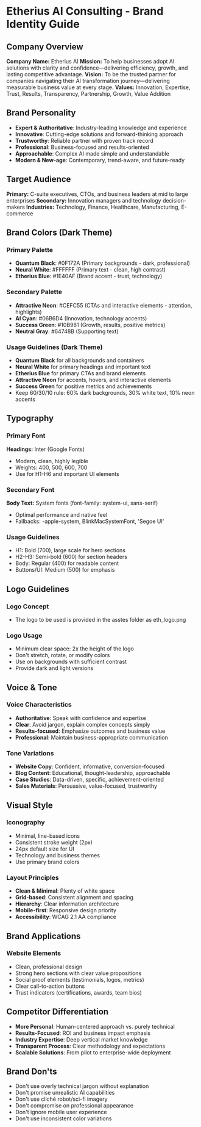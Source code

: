 # Etherius AI Consulting - Brand Identity Guide

## Company Overview
**Company Name:** Etherius AI
**Mission:** To help businesses adopt AI solutions with clarity and confidence—delivering efficiency, growth, and lasting competitive advantage.
**Vision:** To be the trusted partner for companies navigating their AI transformation journey—delivering measurable business value at every stage.
**Values:** Innovation, Expertise, Trust, Results, Transparency, Partnership, Growth, Value Addition

## Brand Personality
- **Expert & Authoritative**: Industry-leading knowledge and experience
- **Innovative**: Cutting-edge solutions and forward-thinking approach  
- **Trustworthy**: Reliable partner with proven track record
- **Professional**: Business-focused and results-oriented
- **Approachable**: Complex AI made simple and understandable
- **Modern & New-age**: Contemporary, trend-aware, and future-ready


## Target Audience
**Primary:** C-suite executives, CTOs, and business leaders at mid to large enterprises
**Secondary:** Innovation managers and technology decision-makers
**Industries:** Technology, Finance, Healthcare, Manufacturing, E-commerce

## Brand Colors (Dark Theme)

### Primary Palette
- **Quantum Black**: #0F172A (Primary backgrounds - dark, professional)
- **Neural White**: #FFFFFF (Primary text - clean, high contrast)
- **Etherius Blue**: #1E40AF (Brand accent - trust, technology)

### Secondary Palette
- **Attractive Neon**: #CEFC55 (CTAs and interactive elements - attention, highlights)
- **AI Cyan**: #06B6D4 (Innovation, technology accents)
- **Success Green**: #10B981 (Growth, results, positive metrics)
- **Neutral Gray**: #64748B (Supporting text)

### Usage Guidelines (Dark Theme)
- **Quantum Black** for all backgrounds and containers
- **Neural White** for primary headings and important text
- **Etherius Blue** for primary CTAs and brand elements
- **Attractive Neon** for accents, hovers, and interactive elements
- **Success Green** for positive metrics and achievements
- Keep 60/30/10 rule: 60% dark backgrounds, 30% white text, 10% neon accents

## Typography

### Primary Font
**Headings:** Inter (Google Fonts)
- Modern, clean, highly legible
- Weights: 400, 500, 600, 700
- Use for H1-H6 and important UI elements

### Secondary Font  
**Body Text:** System fonts (font-family: system-ui, sans-serif)
- Optimal performance and native feel
- Fallbacks: -apple-system, BlinkMacSystemFont, 'Segoe UI'

### Usage Guidelines
- H1: Bold (700), large scale for hero sections
- H2-H3: Semi-bold (600) for section headers
- Body: Regular (400) for readable content
- Buttons/UI: Medium (500) for emphasis

## Logo Guidelines

### Logo Concept
- The logo to be used is provided in the asstes folder as eth_logo.png

### Logo Usage
- Minimum clear space: 2x the height of the logo
- Don't stretch, rotate, or modify colors
- Use on backgrounds with sufficient contrast
- Provide dark and light versions

## Voice & Tone

### Voice Characteristics
- **Authoritative**: Speak with confidence and expertise
- **Clear**: Avoid jargon, explain complex concepts simply  
- **Results-focused**: Emphasize outcomes and business value
- **Professional**: Maintain business-appropriate communication

### Tone Variations
- **Website Copy**: Confident, informative, conversion-focused
- **Blog Content**: Educational, thought-leadership, approachable
- **Case Studies**: Data-driven, specific, achievement-oriented
- **Sales Materials**: Persuasive, value-focused, trustworthy

## Visual Style

### Iconography
- Minimal, line-based icons
- Consistent stroke weight (2px)
- 24px default size for UI
- Technology and business themes
- Use primary brand colors

### Layout Principles
- **Clean & Minimal**: Plenty of white space
- **Grid-based**: Consistent alignment and spacing
- **Hierarchy**: Clear information architecture
- **Mobile-first**: Responsive design priority
- **Accessibility**: WCAG 2.1 AA compliance

## Brand Applications

### Website Elements
- Clean, professional design
- Strong hero sections with clear value propositions
- Social proof elements (testimonials, logos, metrics)
- Clear call-to-action buttons
- Trust indicators (certifications, awards, team bios)

## Competitor Differentiation
- **More Personal**: Human-centered approach vs. purely technical
- **Results-Focused**: ROI and business impact emphasis
- **Industry Expertise**: Deep vertical market knowledge
- **Transparent Process**: Clear methodology and expectations
- **Scalable Solutions**: From pilot to enterprise-wide deployment

## Brand Don'ts
- Don't use overly technical jargon without explanation
- Don't promise unrealistic AI capabilities
- Don't use cliché robot/sci-fi imagery
- Don't compromise on professional appearance
- Don't ignore mobile user experience
- Don't use inconsistent color variations